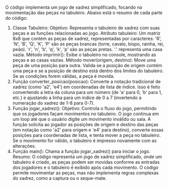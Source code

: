 <p>O código implementa um jogo de xadrez simplificado, focando na movimentação das peças no tabuleiro. Abaixo está o resumo de cada parte do código:

1. Classe Tabuleiro:
Objetivo: Representa o tabuleiro de xadrez com suas peças e as funções relacionadas ao jogo.
Atributo tabuleiro: Um matriz 8x8 que contém as peças de xadrez, representadas por caracteres:
'R', 'N', 'B', 'Q', 'K', 'P' são as peças brancas (torre, cavalo, bispo, rainha, rei, peão).
'r', 'n', 'b', 'q', 'k', 'p' são as peças pretas.
'.' representa uma casa vazia.
Método imprimir(): Exibe o tabuleiro no console, mostrando as peças e as casas vazias.
Método mover(origem, destino): Move uma peça de uma posição para outra. Valida se a posição de origem contém uma peça e se a posição de destino está dentro dos limites do tabuleiro. Se as condições forem válidas, a peça é movida.
2. Função converter_posicao(posicao):
Converte a notação tradicional de xadrez (como 'a2', 'e4') em coordenadas de lista de índice. Isso é feito convertendo a letra da coluna para um número (de 'a' para 0, 'b' para 1, etc.) e ajustando a linha para um índice de 0 a 7 (invertendo a numeração do xadrez de 1-8 para 0-7).
3. Função jogar_xadrez():
Objetivo: Controla o fluxo do jogo, permitindo que os jogadores façam movimentos no tabuleiro.
O jogo continua em um loop até que o usuário digite um movimento inválido ou saia.
A função solicita ao jogador as posições de origem e destino das peças (em notação como 'a2' para origem e 'e4' para destino), converte essas posições para coordenadas de lista, e tenta mover a peça no tabuleiro.
Se o movimento for válido, o tabuleiro é impresso novamente com as alterações.
4. Função main():
Chama a função jogar_xadrez() para iniciar o jogo.
Resumo:
O código representa um jogo de xadrez simplificado, onde um tabuleiro é criado, as peças podem ser movidas conforme as entradas dos jogadores e o tabuleiro é exibido após cada movimento. O código permite movimentar as peças, mas não implementa regras complexas do xadrez, como a captura ou o xeque-mate.</p>
